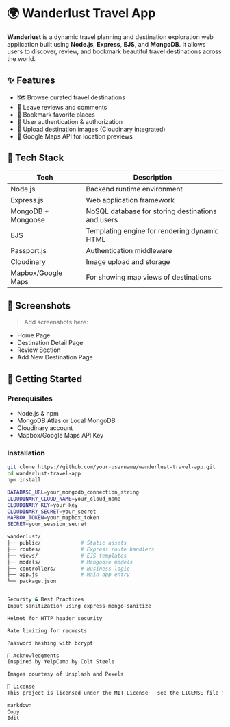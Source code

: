 # 🌍 Wanderlust Travel App

**Wanderlust** is a dynamic travel planning and destination exploration web application built using **Node.js**, **Express**, **EJS**, and **MongoDB**. It allows users to discover, review, and bookmark beautiful travel destinations across the world.

## ✨ Features

- 🗺️ Browse curated travel destinations
- 📝 Leave reviews and comments
- 💾 Bookmark favorite places
- 🔐 User authentication & authorization
- 📸 Upload destination images (Cloudinary integrated)
- 📍 Google Maps API for location previews

## 🔧 Tech Stack

| Tech | Description |
|------|-------------|
| Node.js | Backend runtime environment |
| Express.js | Web application framework |
| MongoDB + Mongoose | NoSQL database for storing destinations and users |
| EJS | Templating engine for rendering dynamic HTML |
| Passport.js | Authentication middleware |
| Cloudinary | Image upload and storage |
| Mapbox/Google Maps | For showing map views of destinations |

## 📸 Screenshots

> Add screenshots here:
- Home Page
- Destination Detail Page
- Review Section
- Add New Destination Page

## 🚀 Getting Started

### Prerequisites

- Node.js & npm
- MongoDB Atlas or Local MongoDB
- Cloudinary account
- Mapbox/Google Maps API Key

### Installation

```bash
git clone https://github.com/your-username/wanderlust-travel-app.git
cd wanderlust-travel-app
npm install

DATABASE_URL=your_mongodb_connection_string
CLOUDINARY_CLOUD_NAME=your_cloud_name
CLOUDINARY_KEY=your_key
CLOUDINARY_SECRET=your_secret
MAPBOX_TOKEN=your_mapbox_token
SECRET=your_session_secret

wanderlust/
├── public/             # Static assets
├── routes/             # Express route handlers
├── views/              # EJS templates
├── models/             # Mongoose models
├── controllers/        # Business logic
├── app.js              # Main app entry
└── package.json


Security & Best Practices
Input sanitization using express-mongo-sanitize

Helmet for HTTP header security

Rate limiting for requests

Password hashing with bcrypt

🙌 Acknowledgments
Inspired by YelpCamp by Colt Steele

Images courtesy of Unsplash and Pexels

📄 License
This project is licensed under the MIT License - see the LICENSE file for details.

markdown
Copy
Edit
